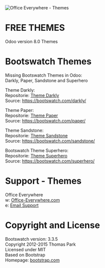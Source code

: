 <IMG SRC="https://www.office-everywhere.com/website/image/ir.attachment/351_ffc5997/datas" ALT="Office Everywhere - Themes">

# FREE THEMES

Odoo version 8.0 Themes

# Bootswatch Themes

Missing Bootswatch Themes in Odoo:<br>
Darkly, Paper, Sandstone and Superhero<br>

Theme Darkly:<br>
Repositorie: <a href="https://github.com/OfficeEverywhere/themes/tree/8.0/bootswatch/theme_darkly">Theme Darkly</a><br>
Source: https://bootswatch.com/darkly/


Theme Paper:<br>
Repositorie: <a href="https://github.com/OfficeEverywhere/themes/tree/8.0/bootswatch/theme_paper">Theme Paper</a><br>
Source: https://bootswatch.com/paper/

Theme Sandstone:<br>
Repositorie: <a href="https://github.com/OfficeEverywhere/themes/tree/8.0/bootswatch/theme_sandstone">Theme Sandstone</a><br>
Source: https://bootswatch.com/sandstone/

Bootswatch Theme Superhero:<br>
Repositorie: <a href="https://github.com/OfficeEverywhere/themes/tree/8.0/bootswatch/theme_darkly">Theme Superhero</a><br>
Source: https://bootswatch.com/superhero/


# Support - Themes

Office Everywhere<br>
w: <a href=https://www.office-everywhere.com>Office-Everywhere.com</a><br>
e: <a href=mailto:support@office-everywhere.com>Email Support</a><br>

# Copyright and License

Bootswatch version: 3.3.5 <br>
Copyright 2012-2015 Thomas Park <br>
Licensed under MIT <br>
Based on Bootstrap <br>
Homepage: <a href=http://bootstrap.com>bootstrap.com</a><br>

